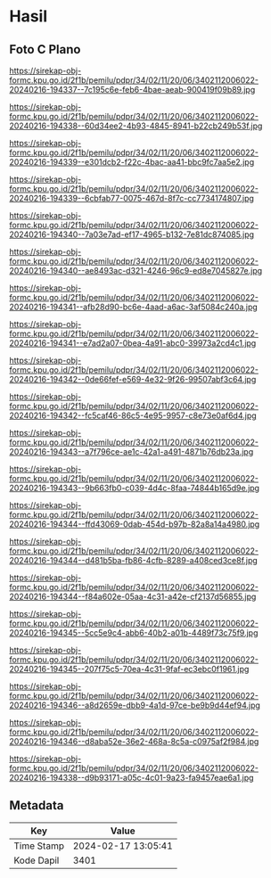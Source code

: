# Hasil

## Foto C Plano

https://sirekap-obj-formc.kpu.go.id/2f1b/pemilu/pdpr/34/02/11/20/06/3402112006022-20240216-194337--7c195c6e-feb6-4bae-aeab-900419f09b89.jpg

https://sirekap-obj-formc.kpu.go.id/2f1b/pemilu/pdpr/34/02/11/20/06/3402112006022-20240216-194338--60d34ee2-4b93-4845-8941-b22cb249b53f.jpg

https://sirekap-obj-formc.kpu.go.id/2f1b/pemilu/pdpr/34/02/11/20/06/3402112006022-20240216-194339--e301dcb2-f22c-4bac-aa41-bbc9fc7aa5e2.jpg

https://sirekap-obj-formc.kpu.go.id/2f1b/pemilu/pdpr/34/02/11/20/06/3402112006022-20240216-194339--6cbfab77-0075-467d-8f7c-cc7734174807.jpg

https://sirekap-obj-formc.kpu.go.id/2f1b/pemilu/pdpr/34/02/11/20/06/3402112006022-20240216-194340--7a03e7ad-ef17-4965-b132-7e81dc874085.jpg

https://sirekap-obj-formc.kpu.go.id/2f1b/pemilu/pdpr/34/02/11/20/06/3402112006022-20240216-194340--ae8493ac-d321-4246-96c9-ed8e7045827e.jpg

https://sirekap-obj-formc.kpu.go.id/2f1b/pemilu/pdpr/34/02/11/20/06/3402112006022-20240216-194341--afb28d90-bc6e-4aad-a6ac-3af5084c240a.jpg

https://sirekap-obj-formc.kpu.go.id/2f1b/pemilu/pdpr/34/02/11/20/06/3402112006022-20240216-194341--e7ad2a07-0bea-4a91-abc0-39973a2cd4c1.jpg

https://sirekap-obj-formc.kpu.go.id/2f1b/pemilu/pdpr/34/02/11/20/06/3402112006022-20240216-194342--0de66fef-e569-4e32-9f26-99507abf3c64.jpg

https://sirekap-obj-formc.kpu.go.id/2f1b/pemilu/pdpr/34/02/11/20/06/3402112006022-20240216-194342--fc5caf46-86c5-4e95-9957-c8e73e0af6d4.jpg

https://sirekap-obj-formc.kpu.go.id/2f1b/pemilu/pdpr/34/02/11/20/06/3402112006022-20240216-194343--a7f796ce-ae1c-42a1-a491-4871b76db23a.jpg

https://sirekap-obj-formc.kpu.go.id/2f1b/pemilu/pdpr/34/02/11/20/06/3402112006022-20240216-194343--9b663fb0-c039-4d4c-8faa-74844b165d9e.jpg

https://sirekap-obj-formc.kpu.go.id/2f1b/pemilu/pdpr/34/02/11/20/06/3402112006022-20240216-194344--ffd43069-0dab-454d-b97b-82a8a14a4980.jpg

https://sirekap-obj-formc.kpu.go.id/2f1b/pemilu/pdpr/34/02/11/20/06/3402112006022-20240216-194344--d481b5ba-fb86-4cfb-8289-a408ced3ce8f.jpg

https://sirekap-obj-formc.kpu.go.id/2f1b/pemilu/pdpr/34/02/11/20/06/3402112006022-20240216-194344--f84a602e-05aa-4c31-a42e-cf2137d56855.jpg

https://sirekap-obj-formc.kpu.go.id/2f1b/pemilu/pdpr/34/02/11/20/06/3402112006022-20240216-194345--5cc5e9c4-abb6-40b2-a01b-4489f73c75f9.jpg

https://sirekap-obj-formc.kpu.go.id/2f1b/pemilu/pdpr/34/02/11/20/06/3402112006022-20240216-194345--207f75c5-70ea-4c31-9faf-ec3ebc0f1961.jpg

https://sirekap-obj-formc.kpu.go.id/2f1b/pemilu/pdpr/34/02/11/20/06/3402112006022-20240216-194346--a8d2659e-dbb9-4a1d-97ce-be9b9d44ef94.jpg

https://sirekap-obj-formc.kpu.go.id/2f1b/pemilu/pdpr/34/02/11/20/06/3402112006022-20240216-194346--d8aba52e-36e2-468a-8c5a-c0975af2f984.jpg

https://sirekap-obj-formc.kpu.go.id/2f1b/pemilu/pdpr/34/02/11/20/06/3402112006022-20240216-194338--d9b93171-a05c-4c01-9a23-fa9457eae6a1.jpg


## Metadata

| Key        | Value               |
| ---------- | ------------------- |
| Time Stamp | 2024-02-17 13:05:41 |
| Kode Dapil | 3401                |



